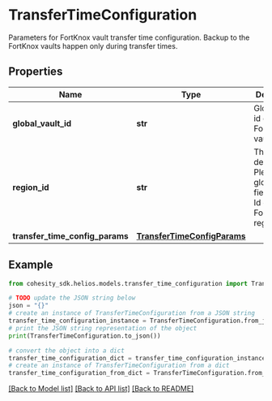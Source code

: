 # TransferTimeConfiguration

Parameters for FortKnox vault transfer time configuration. Backup to the FortKnox vaults happen only during transfer times.

## Properties

Name | Type | Description | Notes
------------ | ------------- | ------------- | -------------
**global_vault_id** | **str** | Global vault id of a FortKnox vault. | 
**region_id** | **str** | This field is deprecated. Please use globalVaultId field instead. Id of FortKnox region. | [optional] 
**transfer_time_config_params** | [**TransferTimeConfigParams**](TransferTimeConfigParams.md) |  | [optional] 

## Example

```python
from cohesity_sdk.helios.models.transfer_time_configuration import TransferTimeConfiguration

# TODO update the JSON string below
json = "{}"
# create an instance of TransferTimeConfiguration from a JSON string
transfer_time_configuration_instance = TransferTimeConfiguration.from_json(json)
# print the JSON string representation of the object
print(TransferTimeConfiguration.to_json())

# convert the object into a dict
transfer_time_configuration_dict = transfer_time_configuration_instance.to_dict()
# create an instance of TransferTimeConfiguration from a dict
transfer_time_configuration_from_dict = TransferTimeConfiguration.from_dict(transfer_time_configuration_dict)
```
[[Back to Model list]](../README.md#documentation-for-models) [[Back to API list]](../README.md#documentation-for-api-endpoints) [[Back to README]](../README.md)


